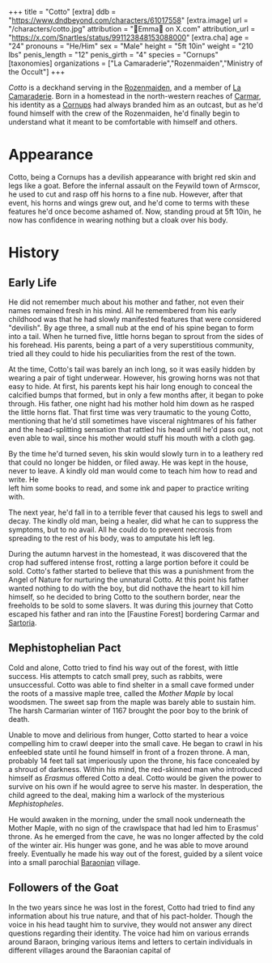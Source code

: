 +++
title = "Cotto"
[extra]
ddb = "https://www.dndbeyond.com/characters/61017558"
[extra.image]
url = "/characters/cotto.jpg"
attribution = "🔪Emma🔪 on X.com"
attribution_url = "https://x.com/Snartles/status/991123848153088000"
[extra.cha]
age = "24"
pronouns = "He/Him"
sex = "Male"
height = "5ft 10in"
weight = "210 lbs"
penis_length = "12"
penis_girth = "4"
species = "Cornups"
[taxonomies]
organizations = ["La Camaraderie","Rozenmaiden","Ministry of the Occult"]
+++

_Cotto_ is a deckhand serving in the
[Rozenmaiden](@/organizations/rozenmaiden.md), and a member of
[La Camaraderie](@/organizations/la-camaraderie.md). Born in a homestead in the
north-western reaches of [Carmar](@/locations/carmar.md), his identity as a
[Cornups](@/species/cornups.md) had always branded him as an outcast, but as
he'd found himself with the crew of the Rozenmaiden, he'd finally begin to
understand what it meant to be comfortable with himself and others.

# Appearance

Cotto, being a Cornups has a devilish appearance with bright red skin and legs
like a goat. Before the infernal assault on the Feywild town of Armscor, he used
to cut and rasp off his horns to a fine nub. However, after that event, his
horns and wings grew out, and he'd come to terms with these features he'd once
become ashamed of. Now, standing proud at 5ft 10in, he now has confidence in
wearing nothing but a cloak over his body.

# History

## Early Life

He did not remember much about his mother and father, not even their names
remained fresh in his mind. All he remembered from his early childhood was that
he had slowly manifested features that were considered "devilish". By age three,
a small nub at the end of his spine began to form into a tail. When he turned
five, little horns began to sprout from the sides of his forehead. His parents,
being a part of a very superstitious community, tried all they could to hide his
peculiarities from the rest of the town.

At the time, Cotto's tail was barely an inch long, so it was easily hidden by
wearing a pair of tight underwear. However, his growing horns was not that easy
to hide. At first, his parents kept his hair long enough to conceal the
calcified bumps that formed, but in only a few months after, it began to poke
through. His father, one night had his mother hold him down as he rasped the
little horns flat. That first time was very traumatic to the young Cotto,
mentioning that he'd still sometimes have visceral nightmares of his father and
the head-splitting sensation that rattled his head until he'd pass out, not even
able to wail, since his mother would stuff his mouth with a cloth gag.

By the time he'd turned seven, his skin would slowly turn in to a leathery red
that could no longer be hidden, or filed away. He was kept in the house, never
to leave. A kindly old man would come to teach him how to read and write. He  
left him some books to read, and some ink and paper to practice writing with.

The next year, he'd fall in to a terrible fever that caused his legs to swell
and decay. The kindly old man, being a healer, did what he can to suppress the
symptoms, but to no avail. All he could do to prevent necrosis from spreading to
the rest of his body, was to amputate his left leg.

During the autumn harvest in the homestead, it was discovered that the crop had
suffered intense frost, rotting a large portion before it could be sold. Cotto's
father started to believe that this was a punishment from the Angel of Nature
for nurturing the unnatural Cotto. At this point his father wanted nothing to do
with the boy, but did nothave the heart to kill him himself, so he decided to
bring Cotto to the southern border, near the freeholds to be sold to some
slavers. It was during this journey that Cotto escaped his father and ran into
the [Faustine Forest] bordering Carmar and [Sartoria](@/locations/sartoria.md).

## Mephistophelian Pact

Cold and alone, Cotto tried to find his way out of the forest, with little
success. His attempts to catch small prey, such as rabbits, were unsuccessful.
Cotto was able to find shelter in a small cave formed under the roots of a
massive maple tree, called the _Mother Maple_ by local woodsmen. The sweet sap
from the maple was barely able to sustain him. The harsh Carmarian winter of
1167 brought the poor boy to the brink of death.

Unable to move and delirious from hunger, Cotto started to hear a voice
compelling him to crawl deeper into the small cave. He began to crawl in his
enfeebled state until he found himself in front of a frozen throne. A man,
probably 14 feet tall sat imperiously upon the throne, his face concealed by a
shroud of darkness. Within his mind, the red-skinned man who introduced himself
as _Erasmus_ offered Cotto a deal. Cotto would be given the power to survive on
his own if he would agree to serve his master. In desperation, the child agreed
to the deal, making him a warlock of the mysterious _Mephistopheles_.

He would awaken in the morning, under the small nook underneath the Mother
Maple, with no sign of the crawlspace that had led him to Erasmus' throne. As he
emerged from the cave, he was no longer affected by the cold of the winter air.
His hunger was gone, and he was able to move around freely. Eventually he made
his way out of the forest, guided by a silent voice into a small parochial
[Baraonian](@/locations/baraon.md) village.

## Followers of the Goat

In the two years since he was lost in the forest, Cotto had tried to find any
information about his true nature, and that of his pact-holder. Though the voice
in his head taught him to survive, they would not answer any direct questions
regarding their identity. The voice had him on various errands around Baraon,
bringing various items and letters to certain individuals in different villages
around the Baraonian capital of
